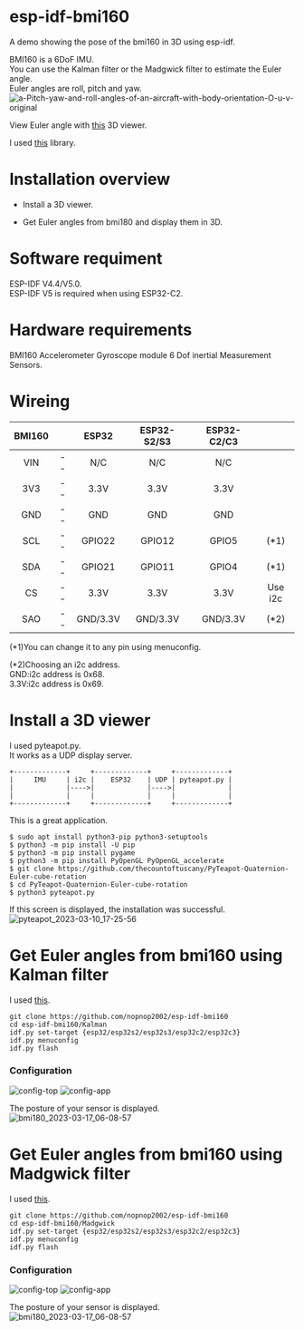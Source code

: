 # esp-idf-bmi160
A demo showing the pose of the bmi160 in 3D using esp-idf.

BMI160 is a 6DoF IMU.   
You can use the Kalman filter or the Madgwick filter to estimate the Euler angle.   
Euler angles are roll, pitch and yaw.   
![a-Pitch-yaw-and-roll-angles-of-an-aircraft-with-body-orientation-O-u-v-original](https://user-images.githubusercontent.com/6020549/226072914-a7f923fc-eb6e-4d19-b2ff-8c9f2749ee6f.jpg)

View Euler angle with [this](https://github.com/thecountoftuscany/PyTeapot-Quaternion-Euler-cube-rotation) 3D viewer.   

I used [this](https://github.com/boschsensortec/BMI160_driver) library.   

# Installation overview

- Install a 3D viewer.   

- Get Euler angles from bmi180 and display them in 3D.

# Software requiment
ESP-IDF V4.4/V5.0.   
ESP-IDF V5 is required when using ESP32-C2.   

# Hardware requirements
BMI160 Accelerometer Gyroscope module 6 Dof inertial Measurement Sensors.   

# Wireing
|BMI160||ESP32|ESP32-S2/S3|ESP32-C2/C3||
|:-:|:-:|:-:|:-:|:-:|:-:|
|VIN|--|N/C|N/C|N/C||
|3V3|--|3.3V|3.3V|3.3V||
|GND|--|GND|GND|GND||
|SCL|--|GPIO22|GPIO12|GPIO5|(*1)|
|SDA|--|GPIO21|GPIO11|GPIO4|(*1)|
|CS|--|3.3V|3.3V|3.3V|Use i2c|
|SAO|--|GND/3.3V|GND/3.3V|GND/3.3V|(*2)|

(*1)You can change it to any pin using menuconfig.   

(*2)Choosing an i2c address.   
GND:i2c address is 0x68.   
3.3V:i2c address is 0x69.   

# Install a 3D viewer   
I used pyteapot.py.   
It works as a UDP display server.   
```
+-------------+     +-------------+     +-------------+
|     IMU     | i2c |    ESP32    | UDP | pyteapot.py |
|             |---->|             |---->|             |
|             |     |             |     |             |
+-------------+     +-------------+     +-------------+
```

This is a great application.   

```
$ sudo apt install python3-pip python3-setuptools
$ python3 -m pip install -U pip
$ python3 -m pip install pygame
$ python3 -m pip install PyOpenGL PyOpenGL_accelerate
$ git clone https://github.com/thecountoftuscany/PyTeapot-Quaternion-Euler-cube-rotation
$ cd PyTeapot-Quaternion-Euler-cube-rotation
$ python3 pyteapot.py
```

If this screen is displayed, the installation was successful.
![pyteapot_2023-03-10_17-25-56](https://user-images.githubusercontent.com/6020549/224452171-3c65c911-b1c6-4e92-b1f8-ea4ee88ecbee.png)


# Get Euler angles from bmi160 using Kalman filter
I used [this](https://github.com/TKJElectronics/KalmanFilter).
```
git clone https://github.com/nopnop2002/esp-idf-bmi160
cd esp-idf-bmi160/Kalman
idf.py set-target {esp32/esp32s2/esp32s3/esp32c2/esp32c3}
idf.py menuconfig
idf.py flash
```

### Configuration
![config-top](https://user-images.githubusercontent.com/6020549/226072705-e26bfc3e-1a70-4df2-98c9-a603daf58761.jpg)
![config-app](https://user-images.githubusercontent.com/6020549/226072711-ce59da34-bf0e-4bc2-8305-851f5d418097.jpg)


The posture of your sensor is displayed.   
![bmi180_2023-03-17_06-08-57](https://user-images.githubusercontent.com/6020549/226072858-b5e52dc5-db87-4613-8c05-4008a4bb8170.png)


# Get Euler angles from bmi160 using Madgwick filter
I used [this](https://github.com/arduino-libraries/MadgwickAHRS).
```
git clone https://github.com/nopnop2002/esp-idf-bmi160
cd esp-idf-bmi160/Madgwick
idf.py set-target {esp32/esp32s2/esp32s3/esp32c2/esp32c3}
idf.py menuconfig
idf.py flash
```

### Configuration
![config-top](https://user-images.githubusercontent.com/6020549/226072705-e26bfc3e-1a70-4df2-98c9-a603daf58761.jpg)
![config-app](https://user-images.githubusercontent.com/6020549/226072711-ce59da34-bf0e-4bc2-8305-851f5d418097.jpg)

The posture of your sensor is displayed.   
![bmi180_2023-03-17_06-08-57](https://user-images.githubusercontent.com/6020549/226072858-b5e52dc5-db87-4613-8c05-4008a4bb8170.png)

